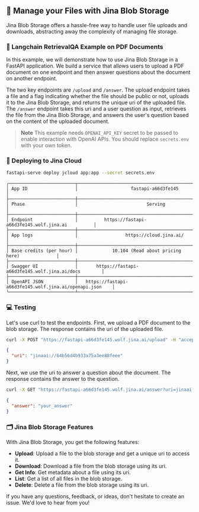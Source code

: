 ## 📁 Manage your Files with Jina Blob Storage

Jina Blob Storage offers a hassle-free way to handle user file uploads and downloads, abstracting away the complexity of managing file storage.

### 🧠 Langchain RetrievalQA Example on PDF Documents

In this example, we will demonstrate how to use Jina Blob Storage in a FastAPI application. We build a service that allows users to upload a PDF document on one endpoint and then answer questions about the document on another endpoint.

The two key endpoints are `/upload` and `/answer`. The upload endpoint takes a file and a flag indicating whether the file should be public or not, uploads it to the Jina Blob Storage, and returns the unique uri of the uploaded file. The `/answer` endpoint takes this uri and a user question as input, retrieves the file from the Jina Blob Storage, and answers the user's question based on the content of the uploaded document.


> **Note**
> This example needs `OPENAI_API_KEY` secret to be passed to enable interaction with OpenAI APIs. You should replace `secrets.env` with your own token.


### 🚀 Deploying to Jina Cloud

```bash
fastapi-serve deploy jcloud app:app --secret secrets.env
```

```text
╭─────────────────────────┬───────────────────────────────────────────────────────────╮
│ App ID                  │                    fastapi-a66d3fe145                     │
├─────────────────────────┼───────────────────────────────────────────────────────────┤
│ Phase                   │                          Serving                          │
├─────────────────────────┼───────────────────────────────────────────────────────────┤
│ Endpoint                │          https://fastapi-a66d3fe145.wolf.jina.ai          │
├─────────────────────────┼───────────────────────────────────────────────────────────┤
│ App logs                │                  https://cloud.jina.ai/                   │
├─────────────────────────┼───────────────────────────────────────────────────────────┤
│ Base credits (per hour) │             10.104 (Read about pricing here)              │
├─────────────────────────┼───────────────────────────────────────────────────────────┤
│ Swagger UI              │       https://fastapi-a66d3fe145.wolf.jina.ai/docs        │
├─────────────────────────┼───────────────────────────────────────────────────────────┤
│ OpenAPI JSON            │   https://fastapi-a66d3fe145.wolf.jina.ai/openapi.json    │
╰─────────────────────────┴───────────────────────────────────────────────────────────╯
```

### 💻 Testing

Let's use curl to test the endpoints. First, we upload a PDF document to the blob storage. The response contains the uri of the uploaded file.

```bash
curl -X POST "https://fastapi-a66d3fe145.wolf.jina.ai/upload" -H "accept: application/json" -H "Content-Type: multipart/form-data" -F "file=@path_to_your_file.pdf;type=application/pdf" -F "public=false"
```

```json
{
  "uri": "jinaai://64b56d4b933a75a3ee88feee"
}
```

Next, we use the uri to answer a question about the document. The response contains the answer to the question.

```bash
curl -X GET "https://fastapi-a66d3fe145.wolf.jina.ai/answer?uri=jinaai://64b56d4b933a75a3ee88feee&question=your_question"
```

```json
{
  "answer": "your_answer"
}
```


### 🗂️ Jina Blob Storage Features
With Jina Blob Storage, you get the following features:

- **Upload**: Upload a file to the blob storage and get a unique uri to access it.
- **Download**: Download a file from the blob storage using its uri.
- **Get Info**: Get metadata about a file using its uri.
- **List**: Get a list of all files in the blob storage.
- **Delete**: Delete a file from the blob storage using its uri.

If you have any questions, feedback, or ideas, don't hesitate to create an issue. We'd love to hear from you!